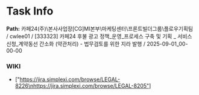 # Task Info

**Path:** 카페24(주)\본사사업장\[CG]MI본부\마케팅센터\프론트빌더그룹\플로우기획팀 / cwlee01 / [333323] 카페24 후불 광고 정책_운영_프로세스 구축 및 기획 _ 서비스 신청_계약동선 간소화 (약관처리) - 법무검토를 위한 지라 발행 / 2025-09-01_00-00-00

### WIKI
- ["https://jira.simplexi.com/browse/LEGAL-8226\nhttps://jira.simplexi.com/browse/LEGAL-8205"]

